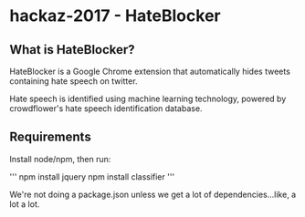 # hackaz-2017 - HateBlocker

## What is HateBlocker?

HateBlocker is a Google Chrome extension that automatically hides tweets containing hate speech on twitter.

Hate speech is identified using machine learning technology, powered by crowdflower's hate speech identification database. 

## Requirements

Install node/npm, then run:

'''
npm install jquery
npm install classifier
'''

We're not doing a package.json unless we get a lot of dependencies...like, a lot a lot.
